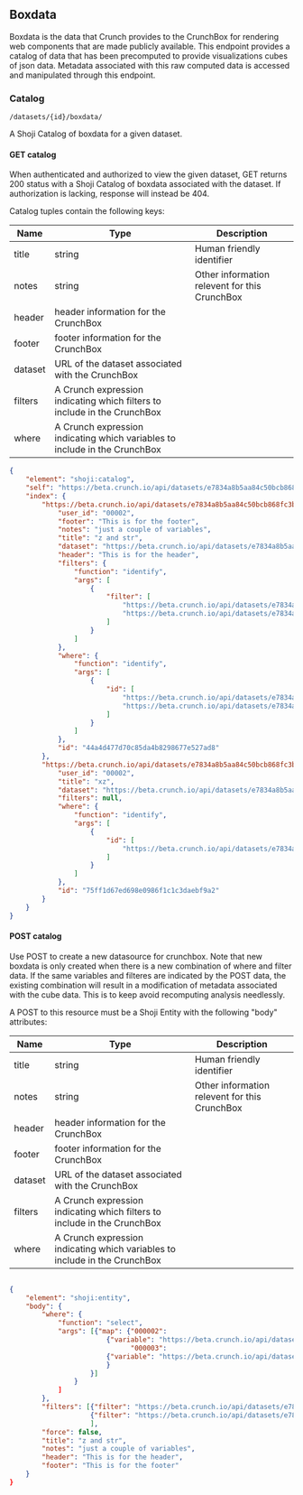 ## Boxdata

Boxdata is the data that Crunch provides to the CrunchBox for rendering 
web components that are made publicly available.  This endpoint provides
a catalog of data that has been precomputed to provide visualizations
cubes of json data.  Metadata associated with this raw computed data is accessed
and manipulated through this endpoint.

### Catalog

`/datasets/{id}/boxdata/`

A Shoji Catalog of boxdata for a given dataset.

#### GET catalog

When authenticated and authorized to view the given dataset, GET returns 200
status with a Shoji Catalog of boxdata associated with the dataset. If authorization is
lacking, response will instead be 404.

Catalog tuples contain the following keys:

Name | Type | Description
---- | ---- | -----------
title | string | Human friendly identifier
notes | string | Other information relevent for this CrunchBox
header | header information for the CrunchBox
footer | footer information for the CrunchBox
dataset | URL of the dataset associated with the CrunchBox
filters | A Crunch expression indicating which filters to include in the CrunchBox
where | A Crunch expression indicating which variables to include in the CrunchBox


```json
{
    "element": "shoji:catalog",
    "self": "https://beta.crunch.io/api/datasets/e7834a8b5aa84c50bcb868fc3b44fd22/boxdata/",
    "index": {
        "https://beta.crunch.io/api/datasets/e7834a8b5aa84c50bcb868fc3b44fd22/boxdata/44a4d477d70c85da4b8298677e527ad8/": {
            "user_id": "00002",
            "footer": "This is for the footer",
            "notes": "just a couple of variables",
            "title": "z and str",
            "dataset": "https://beta.crunch.io/api/datasets/e7834a8b5aa84c50bcb868fc3b44fd22/",
            "header": "This is for the header",
            "filters": {
                "function": "identify",
                "args": [
                    {
                        "filter": [
                            "https://beta.crunch.io/api/datasets/e7834a8b5aa84c50bcb868fc3b44fd22/filters/da9d86e43381443d9d708dc29c0c6308/",
                            "https://beta.crunch.io/api/datasets/e7834a8b5aa84c50bcb868fc3b44fd22/filters/80638457c8bd4731990eebdc3baee839/"
                        ]
                    }
                ]
            },
            "where": {
                "function": "identify",
                "args": [
                    {
                        "id": [
                            "https://beta.crunch.io/api/datasets/e7834a8b5aa84c50bcb868fc3b44fd22/variables/000002/",
                            "https://beta.crunch.io/api/datasets/e7834a8b5aa84c50bcb868fc3b44fd22/variables/000003/"
                        ]
                    }
                ]
            },
            "id": "44a4d477d70c85da4b8298677e527ad8"
        },
        "https://beta.crunch.io/api/datasets/e7834a8b5aa84c50bcb868fc3b44fd22/boxdata/75ff1d67ed698e0986f1c1c3daebf9a2/": {
            "user_id": "00002",
            "title": "xz",
            "dataset": "https://beta.crunch.io/api/datasets/e7834a8b5aa84c50bcb868fc3b44fd22/",
            "filters": null,
            "where": {
                "function": "identify",
                "args": [
                    {
                        "id": [
                            "https://beta.crunch.io/api/datasets/e7834a8b5aa84c50bcb868fc3b44fd22/variables/000000/"
                        ]
                    }
                ]
            },
            "id": "75ff1d67ed698e0986f1c1c3daebf9a2"
        }
    }
}
```

#### POST catalog

Use POST to create a new datasource for crunchbox.  Note that new boxdata is only created when there is a new
 combination of where and filter data.  If the same variables and filteres are indicated by the POST data,
 the existing combination will result in a modification of metadata associated with the cube data.  This is to keep
 avoid recomputing analysis needlessly.

A POST to this resource must be a Shoji Entity with the following "body" attributes:

Name | Type | Description
---- | ---- | -----------
title | string | Human friendly identifier
notes | string | Other information relevent for this CrunchBox
header | header information for the CrunchBox
footer | footer information for the CrunchBox
dataset | URL of the dataset associated with the CrunchBox
filters | A Crunch expression indicating which filters to include in the CrunchBox
where | A Crunch expression indicating which variables to include in the CrunchBox


```json

{  
    "element": "shoji:entity",
    "body": {
        "where": {
            "function": "select",
            "args": [{"map": {"000002": 
                        {"variable": "https://beta.crunch.io/api/datasets/e7834a8b5aa84c50bcb868fc3b44fd22/variables/000002/"},
                              "000003":
                        {"variable": "https://beta.crunch.io/api/datasets/e7834a8b5aa84c50bcb868fc3b44fd22/variables/000003/"}
                        }
                    }]
                }
            ]
        },
        "filters": [{"filter": "https://beta.crunch.io/api/datasets/e7834a8b5aa84c50bcb868fc3b44fd22/filters/da9d86e43381443d9d708dc29c0c6308/"},
                    {"filter": "https://beta.crunch.io/api/datasets/e7834a8b5aa84c50bcb868fc3b44fd22/filters/80638457c8bd4731990eebdc3baee839/"}
                    ],
        "force": false,
        "title": "z and str",
        "notes": "just a couple of variables",
        "header": "This is for the header",
        "footer": "This is for the footer"
    }
}